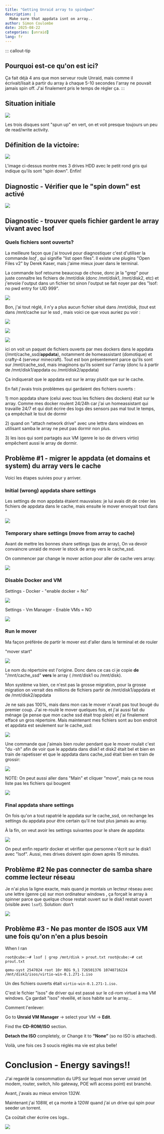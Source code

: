 ```yaml
---
title: "Getting Unraid array to spindpwn"
description: |
  Make sure that appdata isnt on array..
author: Simon Coulombe
date: 2025-08-22
categories: [unraid]
lang: fr
---
```








::: callout-tip
## Pourquoi est-ce qu'on est ici?

Ça fait déjà 4 ans que mon serveur roule Unraid, mais comme il écrivait/lisait à partir du array à chaque 5-10 secondes l'array ne pouvait jamais spin off. J'ai finalement pris le temps de régler ça.
:::

## Situation initiale

![](images/clipboard-54749287.png)

Les trois disques sont "spun up" en vert, on et voit presque toujours un peu de read/write activity.

## Définition de la victoire:

![](images/clipboard-3764533444.png)

L'image ci-dessus montre mes 3 drives HDD avec le petit rond gris qui indique qu'ils sont "spin down". Enfin!

## Diagnostic - Vérifier que le "spin down" est activé

![](images/clipboard-3947460516.png)

## Diagnostic - trouver quels fichier gardent le array vivant avec lsof

### Quels fichiers sont ouverts?

La meilleure façon que j'ai trouvé pour diagnostiquer c'est d'utiliser la commande *lsof* , qui signifie "list open files". Il existe une plugins "Open Files v2" by Derek Kaser, mais j'aime mieux jouer dans le terminal.

La commande lsof retourne beaucoup de chose, donc je la "grep" pour juste connaître les fichiers de /mnt/disk (donc /mnt/disk1, /mnt/disk2, etc) et j'envoie l'output dans un fichier txt sinon l'output se fait noyer par des "lsof: no pwd entry for UID 999".

![](images/clipboard-3840867346.png)

Bon, j'ai tout réglé, il n'y a plus aucun fichier situé dans /mnt/disk, (tout est dans /mnt/cache sur le ssd , mais voici ce que vous auriez pu voir :

![](images/clipboard-3391894956.png)

![](images/clipboard-4094400617.png)

![](images/clipboard-3210637532.png)

ici on voit un paquet de fichiers ouverts par mes dockers dans le appdata (/mnt/cache_ssd/**appdata**), notamment de homeassistant (domotique) et crafty-4 (serveur minecraft). Tout est bon présentement parce qu'ils sont sur /mnt/cache_ssd, mais imaginons qu'ils soient sur l'array (donc lu à partir de /mnt/disk1/appdata ou /mnt/disk2/appdata)

Ça indiquerait que le appdata est sur le array plutôt que sur le cache.

En fait j'avais trois problèmes qui gardaient des fichiers ouverts :

1\) mon appdata share (celui avec tous les fichiers des dockers) était sur le array. Comme mes docker roulent 24/24h car j'ai un homeassistant qui travaille 24/7 et qui doit écrire des logs des sensors pas mal tout le temps, ça empêchait le tout de dormir

2\) quand on "attach network drive" avec une lettre dans windows en utilisant samba le array ne peut pas dormir non plus.

3\) les isos qui sont partagés aux VM (genre le iso de drivers virtio) empêchent aussi le array de dormir.

## Problème #1 - migrer le appdata (et domains et system) du array vers le cache

Voici les étapes suivies pour y arriver.

### Initial (wrong) appdata share settings

Les settings de mon appdata étaient mauvaises: je lui avais dit de créer les fichiers de appdata dans le cache, mais ensuite le mover envoyait tout dans "

![](images/clipboard-3064472114.png)

### Temporary share settings (move from array to cache)

Avant de mettre les bonnes share settings (pas de array), On va devoir convaincre unraid de mover le stock de array vers le cache_ssd.

On commencer par change le mover action pour aller de cache vers array:

![](images/clipboard-2657054833.png)

### Disable Docker and VM

Settings - Docker - "enable docker = No"

![](images/clipboard-415305906.png)

Settings - Vm Manager - Enable VMs = NO

![](images/clipboard-867718793.png)

### Run le mover

Ma façon préférée de partir le mover est d'aller dans le terminal et de rouler

"mover start"

![](images/clipboard-1802563233.png)

Le nom du répertoire est l'origine. Donc dans ce cas ci je copie **de** "/mnt/cache_ssd" **vers** le array ( /mnt/disk1 ou /mnt/disk).

Mon système va bien, ce n'est pas la grosse migration, pour la grosse migration on verrait des millions de fichiers partir de /mnt/disk1/appdata et de /mnt/disk2/appdata

Je ne sais pas 100%, mais dans mon cas le mover n'avait pas tout bougé du premier coup. J'ai re-roulé le mover quelques fois, et j'ai aussi fait du ménage (je pense que mon cache ssd était trop plein) et j'ai finalement effacé un gros répertoire. Mais maintenant mes fichiers sont au bon endroit et appdata est seulement sur le cache_ssd:

![](images/clipboard-1079171803.png)

Une commande que j'aimais bien rouler pendant que le mover roulait c'est "du -sh" afin de voir que le appdata dans disk1 et disk2 était bel et bien en train de rapetisser et que le appdata dans cache_ssd était bien en train de grossir:

![](images/clipboard-2651441831.png)

NOTE: On peut aussi aller dans "Main" et cliquer "move", mais ça ne nous liste pas les fichiers qui bougent

![](images/clipboard-606521787.png)

### Final appdata share settings

On fois qu'on a tout rapatrié le appdata sur le cache_ssd, on rechange les settings du appdata pour être certain qu'il ne tout plus jamais au array.

À la fin, on veut avoir les settings suivantes pour le share de appdata:

![](images/clipboard-1067114940.png)

On peut enfin repartir docker et vérifier que personne n'écrit sur le disk1 avec "lsof". Aussi, mes drives doivent spin down après 15 minutes.

## Problème #2 Ne pas connecter de samba share comme lecteur réseau

Je n'ai plus la ligne exacte, mais quand je montais un lecteur réseau avec une lettre (genre ça) sur mon ordinateur windows , ça forçait le array à spinner parce que quelque chose restait ouvert sur le disk1 restait ouvert (visible avec `lsof`). Solution: don't

![](images/clipboard-711391343.png)

## Problème #3 - Ne pas monter de ISOS aux VM une fois qu'on n'en a plus besoin

When I ran

`root@cube:~# lsof | grep /mnt/disk > prout.txt root@cube:~# cat prout.txt`

`qemu-syst 2547024 root 10r REG 9,1 726501376 10748716224 /mnt/disk1/isos/virtio-win-0.1.271-1.iso`

Un des fichiers ouverts était `virtio-win-0.1.271-1.iso.`

C'est le fichier "isos" de driver qui est passé sur le cd-rom virtuel à ma VM windows. Ça gardait "isos" réveillé, et isos habite sur le array...

Comment l'enlever:

Go to **Unraid VM Manager** → select your VM → **Edit**.

Find the **CD-ROM/ISO** section.

**Detach the ISO** completely, or Change it to **“None”** (so no ISO is attached).

Voilà, une fois ces 3 soucis réglés ma vie est plus belle!

# Conclusion - Energy savings!!

J'ai regardé la consommation du UPS sur lequel mon server unraid (et modem, router, switch, hilo gateway, POE wifi access point) est branché.

Avant, j'avais au mieux environ 132W.

Maintenant j'ai 108W, et ça monte à 120W quand j'ai un drive qui spin pour seeder un torrent.

Ça coûtait cher écrire ces logs..

![](images/clipboard-2888627781.png)
